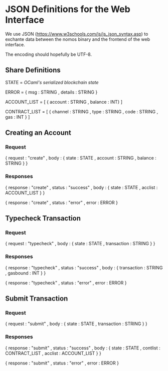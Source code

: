 
# JSON Definitions for the Web Interface

We use JSON (https://www.w3schools.com/js/js_json_syntax.asp) to exchante data between the nomos
binary and the frontend of the web interface.

The encoding should hopefully be UTF-8.


## Share Definitions

STATE = *OCaml's serialized blockchain state*

ERROR = { msg : STRING
        , details : STRING
        }

ACCOUNT_LIST = [ { account : STRING
                 , balance : INT}
	       ]

CONTRACT_LIST = [ { channel : STRING
                   , type : STRING
                   , code : STRING
                   , gas : INT
		   }
		]

## Creating an Account

### Request

{ request : "create"
, body : { state : STATE
         , account : STRING
	 , balance : STRING
         }
}

### Responses

{ response : "create"
, status : "success"
, body : { state : STATE
         , acclist : ACCOUNT_LIST
         }
}

{ response : "create"
, status : "error"
, error : ERROR
}



## Typecheck Transaction

### Request

{ request : "typecheck"
, body : { state : STATE
         , transaction : STRING
         }
}

### Responses

{ response : "typecheck"
, status : "success"
, body : { transaction : STRING
         , gasbound : INT
         }
}

{ response : "typecheck"
, status : "error"
, error : ERROR
}

## Submit Transaction

### Request

{ request : "submit"
, body : { state : STATE
         , transaction : STRING
         }
}

### Responses

{ response : "submit"
, status : "success"
, body : { state : STATE
         , contlist : CONTRACT_LIST
	 , acclist : ACCOUNT_LIST
         }
}

{ response : "submit"
, status : "error"
, error : ERROR
}



